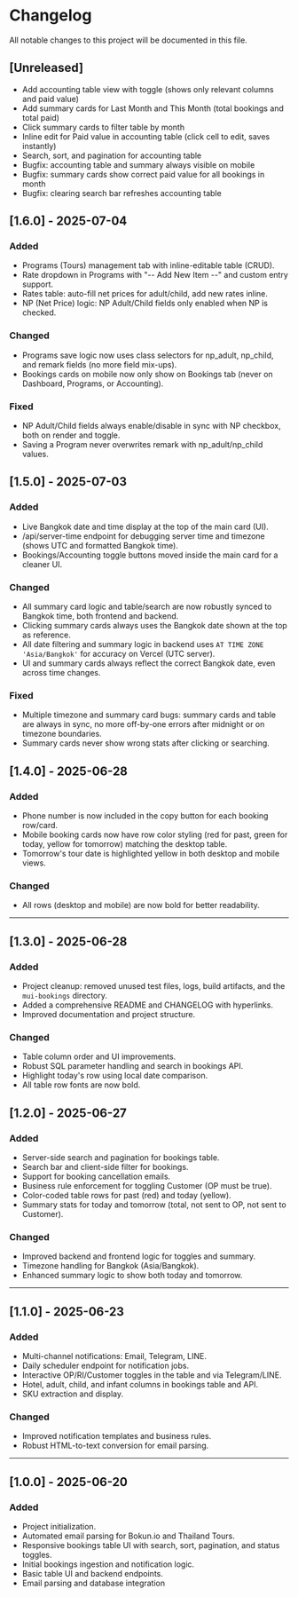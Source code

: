 # Changelog

All notable changes to this project will be documented in this file.

## [Unreleased]
- Add accounting table view with toggle (shows only relevant columns and paid value)
- Add summary cards for Last Month and This Month (total bookings and total paid)
- Click summary cards to filter table by month
- Inline edit for Paid value in accounting table (click cell to edit, saves instantly)
- Search, sort, and pagination for accounting table
- Bugfix: accounting table and summary always visible on mobile
- Bugfix: summary cards show correct paid value for all bookings in month
- Bugfix: clearing search bar refreshes accounting table 

## [1.6.0] - 2025-07-04
### Added
- Programs (Tours) management tab with inline-editable table (CRUD).
- Rate dropdown in Programs with "-- Add New Item --" and custom entry support.
- Rates table: auto-fill net prices for adult/child, add new rates inline.
- NP (Net Price) logic: NP Adult/Child fields only enabled when NP is checked.

### Changed
- Programs save logic now uses class selectors for np_adult, np_child, and remark fields (no more field mix-ups).
- Bookings cards on mobile now only show on Bookings tab (never on Dashboard, Programs, or Accounting).

### Fixed
- NP Adult/Child fields always enable/disable in sync with NP checkbox, both on render and toggle.
- Saving a Program never overwrites remark with np_adult/np_child values.

## [1.5.0] - 2025-07-03
### Added
- Live Bangkok date and time display at the top of the main card (UI).
- /api/server-time endpoint for debugging server time and timezone (shows UTC and formatted Bangkok time).
- Bookings/Accounting toggle buttons moved inside the main card for a cleaner UI.

### Changed
- All summary card logic and table/search are now robustly synced to Bangkok time, both frontend and backend.
- Clicking summary cards always uses the Bangkok date shown at the top as reference.
- All date filtering and summary logic in backend uses `AT TIME ZONE 'Asia/Bangkok'` for accuracy on Vercel (UTC server).
- UI and summary cards always reflect the correct Bangkok date, even across time changes.

### Fixed
- Multiple timezone and summary card bugs: summary cards and table are always in sync, no more off-by-one errors after midnight or on timezone boundaries.
- Summary cards never show wrong stats after clicking or searching.

## [1.4.0] - 2025-06-28
### Added
- Phone number is now included in the copy button for each booking row/card.
- Mobile booking cards now have row color styling (red for past, green for today, yellow for tomorrow) matching the desktop table.
- Tomorrow's tour date is highlighted yellow in both desktop and mobile views.

### Changed
- All rows (desktop and mobile) are now bold for better readability.

---

## [1.3.0] - 2025-06-28
### Added
- Project cleanup: removed unused test files, logs, build artifacts, and the `mui-bookings` directory.
- Added a comprehensive README and CHANGELOG with hyperlinks.
- Improved documentation and project structure.

### Changed
- Table column order and UI improvements.
- Robust SQL parameter handling and search in bookings API.
- Highlight today's row using local date comparison.
- All table row fonts are now bold.

## [1.2.0] - 2025-06-27
### Added
- Server-side search and pagination for bookings table.
- Search bar and client-side filter for bookings.
- Support for booking cancellation emails.
- Business rule enforcement for toggling Customer (OP must be true).
- Color-coded table rows for past (red) and today (yellow).
- Summary stats for today and tomorrow (total, not sent to OP, not sent to Customer).

### Changed
- Improved backend and frontend logic for toggles and summary.
- Timezone handling for Bangkok (Asia/Bangkok).
- Enhanced summary logic to show both today and tomorrow.

---

## [1.1.0] - 2025-06-23
### Added
- Multi-channel notifications: Email, Telegram, LINE.
- Daily scheduler endpoint for notification jobs.
- Interactive OP/RI/Customer toggles in the table and via Telegram/LINE.
- Hotel, adult, child, and infant columns in bookings table and API.
- SKU extraction and display.

### Changed
- Improved notification templates and business rules.
- Robust HTML-to-text conversion for email parsing.

---

## [1.0.0] - 2025-06-20
### Added
- Project initialization.
- Automated email parsing for Bokun.io and Thailand Tours.
- Responsive bookings table UI with search, sort, pagination, and status toggles.
- Initial bookings ingestion and notification logic.
- Basic table UI and backend endpoints.
- Email parsing and database integration 